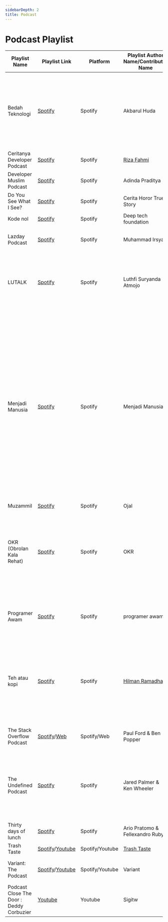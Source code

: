 ```yaml
---
sidebarDepth: 2
title: Podcast
---
```


# Podcast Playlist

| Playlist Name               | Playlist Link                                                                                                                                                 | Platform        | Playlist Author Name/Contributor Name               | Topic            | Note                                                                                                                                                                                                                                                                                               |
| --------------------------- | ------------------------------------------------------------------------------------------------------------------------------------------------------------- | --------------- | --------------------------------------------------- | ---------------- | -------------------------------------------------------------------------------------------------------------------------------------------------------------------------------------------------------------------------------------------------------------------------------------------------- |
| Bedah Teknologi             | [Spotify](https://open.spotify.com/show/4QbWKHCMZiIGY3yJamPLaP?si=e0veTe5RRYeopt6BnwX11Q&dl_branch=1)                                                         | Spotify         | Akbarul Huda                                        | Teknologi        | Podcast mengulas bagaimana Computer Science & Software Engineering mendukung kesuksesan sebuah bisnis termasuk startup.                                                                                                                                                                            |
| Ceritanya Developer Podcast | [Spotify](https://open.spotify.com/show/6grT1c7jDkhK4skm1YIsTs?si=xKeTcfhoQ36jhs5eFfQGLw)                                                                     | Spotify         | [Riza Fahmi](https://github.com/rizafahmi)          | Teknologi        | -                                                                                                                                                                                                                                                                                                  |
| Developer Muslim Podcast    | [Spotify](https://open.spotify.com/show/2iXE3tvUyqeJiFWQJPFgZS)                                                                                               | Spotify         | Adinda Praditya                                     | Teknologi        | -                                                                                                                                                                                                                                                                                                  |
| Do You See What I See?      | [Spotify](https://open.spotify.com/show/6KjdNWVqAzKwXv9IgO2SMs)                                                                                               | Spotify         | Cerita Horor True Story                             | Horror           | -                                                                                                                                                                                                                                                                                                  |
| Kode nol                    | [Spotify](https://open.spotify.com/show/0919qUs3HI9pgoKENxC5VY?si=duBG7S50RJOg2wA7GP0GnA)                                                                     | Spotify         | Deep tech foundation                                | Teknologi        | -                                                                                                                                                                                                                                                                                                  |
| Lazday Podcast              | [Spotify](https://open.spotify.com/show/601MoTxGv8rNHfkGKsBDVL)                                                                                               | Spotify         | Muhammad Irsyad                                     | Teknologi        | Membahas Cerita Dibalik Programer & Komunitas IT                                                                                                                                                                                                                                                   |
| LUTALK                      | [Spotify](https://open.spotify.com/show/2Pkv4GbecCiPFp6pf1wXf5?si=keczsKRxRHaQ8t4MfzKypw)                                                                     | Spotify         | Luthfi Suryanda Atmojo                              | Pop Kultur       | Membahas anime, manga, musik, dan berbagai macam hal terkait pop kultur secara mendalam                                                                                                                                                                                                            |
| Menjadi Manusia             | [Spotify](https://open.spotify.com/show/3czvHT8ALg4yRSSTmZvPOe?si=057YYEeZS6yXlRzk2xDEUw)                                                                     | Spotify         | Menjadi Manusia                                     | Kehidupan        | Menjadi Manusia adalah sebuah social-platform untuk mereka yang ingin berbagi & mendengar cerita-cerita tentang kehidupan dari berbagai sudut pandang, dan diharapkan mampu menjadi sebuah tangga untuk mendapatkan setitik harapan bagi mereka yang memiliki persoalan-persoalan dalam kehidupan. |
| Muzammil                    | [Spotify](https://open.spotify.com/show/6SpdHJQcjLyMaG8Q5Bzksv?si=mkWSg48tTYGxrSr4-u5jwQ)                                                                     | Spotify         | Ojal                                                | Murottal         | -                                                                                                                                                                                                                                                                                                  |
| OKR (Obrolan Kala Rehat)    | [Spotify](https://open.spotify.com/show/2hZ9LIbOghzG7XqVetYCGh)                                                                                               | Spotify         | OKR                                                 | Teknologi        | Obrolan tongkrongan anak-anak startup. Membahas lika-liku pengalaman kerja di perusahaan teknologi dengan santai dan ngepop. |
| Programer Awam              | [Spotify](https://open.spotify.com/show/6p69KNqrwfVfvhqqklTGWQ?si=47lQAMamRVCf21piyif5xg)                                                                     | Spotify         | programer awam                                      | Work             | layanan mengenal pekerjaan programaer dari sudut pandang pemula.                                                                                                                                                                                                                                   |
| Teh atau kopi               | [Spotify](https://open.spotify.com/show/5ixPRjtMnO92teoj5Vxbuf)                                                                                               | Spotify         | [Hilman Ramadhan](https://github.com/hilmanski)     | Kehidupan        | Teh Atau Kopi adalah podcast berbahasa Indonesia yang membahas seputar masalah kehidupan sehari hari yang jarang dibicarkan.                                                                                                                                                                       |
| The Stack Overflow Podcast  | [Spotify](https://open.spotify.com/show/0e5eoM6w7eW9Wu7wMA04Tr?si=yQksyvpNRWeBrBaV0WnvZw&dl_branch=1)/[Web](https://stackoverflow.blog/podcast/)              | Spotify/Web     | Paul Ford & Ben Popper                              | Teknologi        | Membahas berbagai hal di bidang teknologi                                                                                                                                                                                                                                                          |
| The Undefined Podcast       | [Spotify](https://open.spotify.com/show/6Zwfp98CtaR6Wt1qklemEM)                                                                                               | Spotify         | Jared Palmer & Ken Wheeler                          | Teknologi        | Jared Palmer and Ken Wheeler have peer-to-peer conversations with world-class engineers about software development. |
| Thirty days of lunch        | [Spotify](https://open.spotify.com/show/0vFfPAk7zgDLnv3utpZ8ww?si=e-7TJI08QtGKkIfFYWcung)                                                                     | Spotify         | Ario Pratomo & Fellexandro Ruby                     | Self Improvement | [Alit Tri Utari](https://github.com/alittriutari)                                                                                                                                                                                                                                                  |
| Trash Taste                 | [Spotify](https://open.spotify.com/show/6i9SWtZPb30xVXWVHSKCqq?si=i0THYv-yRLy_ia9ozZgVoA)/[Youtube](https://www.youtube.com/c/TrashTaste/videos)              | Spotify/Youtube | [Trash Taste](https://www.youtube.com/c/TrashTaste) | Entertainment    | -                                                                                                                                                                                                                                                                                                  |
| Variant: The Podcast        | [Spotify](https://open.spotify.com/show/0C1RDEc6PwmcsMI9UOlx5I?si=sqyJ4DegQzCjuVloth4U9g)/[Youtube](https://www.youtube.com/channel/UCgcLNeB5xiP89NVb8qDqM6A) | Spotify/Youtube | Variant                                             | Pop Kultur       | Komik(Marvel dan DC), Film, Gaming, dll                                                                                                                                                                                                                                                            |
| Podcast Close The Door : Deddy Corbuzier   |[Youtube](https://www.youtube.com/channel/UCYk4LJI0Pr6RBDWowMm-KUw) | Youtube | Sigitw       | Entertainment, discuss                                                                                                                                                                                                                                                          |

